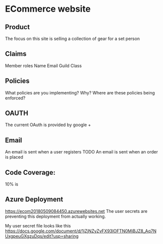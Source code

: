 ﻿# ECommerce website

## Product
The focus on this site is selling a collection of gear for a set person

## Claims
Member roles
Name
Email
Guild
Class

## Policies
What policies are you implementing? Why? Where are these policies being enforced?

## OAUTH
The current OAuth is provided by google +

## Email
An email is sent when a user registers
TODO An email is sent when an order is placed

## Code Coverage:
10% is 

## Azure Deployment
https://ecom20180509084450.azurewebsites.net
The user secrets are preventing this deployment from actually working.

My user secret file looks like this
https://docs.google.com/document/d/1jZjNZyZvFX93lOFTN0MjBJZ8_Aq7NUxgpeuGXgzuDqs/edit?usp=sharing